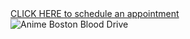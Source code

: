 <div class="text-center">
  <a href="https://www.redcrossblood.org/give/drive/driveSearchList.jsp?zipSponsor=AnimeBoston" class="btn btn-primary" target="\_blank">CLICK HERE to schedule an appointment</a>
</div>

<img class="img-responsive" src="/images/programming/blood_drive/blood-drive-poster-2019.jpg" alt="Anime Boston Blood Drive">